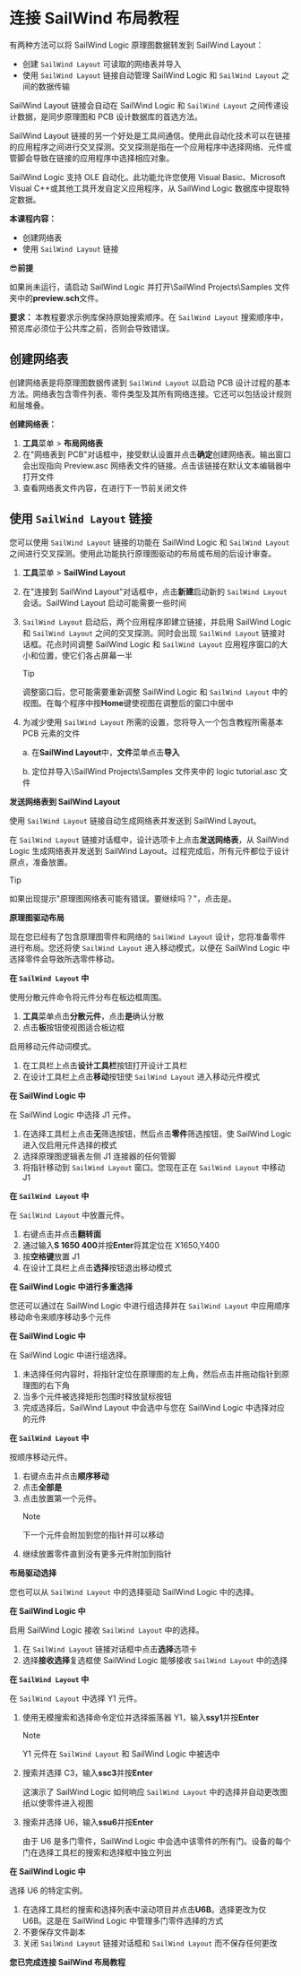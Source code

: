# 连接 SailWind 布局教程

有两种方法可以将 SailWind Logic 原理图数据转发到 SailWind Layout：

- 创建 `SailWind Layout` 可读取的网络表并导入
- 使用 `SailWind Layout` 链接自动管理 SailWind Logic 和 `SailWind Layout` 之间的数据传输

SailWind Layout 链接会自动在 SailWind Logic 和 `SailWind Layout` 之间传递设计数据，是同步原理图和 PCB 设计数据库的首选方法。

SailWind Layout 链接的另一个好处是工具间通信。使用此自动化技术可以在链接的应用程序之间进行交叉探测。交叉探测是指在一个应用程序中选择网络、元件或管脚会导致在链接的应用程序中选择相应对象。

SailWind Logic 支持 OLE 自动化。此功能允许您使用 Visual Basic、Microsoft Visual C++或其他工具开发自定义应用程序，从 SailWind Logic 数据库中提取特定数据。

**本课程内容：**

- 创建网络表
- 使用 `SailWind Layout` 链接

😎**前提**

如果尚未运行，请启动 SailWind Logic 并打开\SailWind Projects\Samples 文件夹中的**preview.sch**文件。

**要求：** 本教程要求示例库保持原始搜索顺序。在 `SailWind Layout` 搜索顺序中，预览库必须位于公共库之前，否则会导致错误。

## 创建网络表
创建网络表是将原理图数据传递到 `SailWind Layout` 以启动 PCB 设计过程的基本方法。网络表包含零件列表、零件类型及其所有网络连接。它还可以包括设计规则和层堆叠。

**创建网络表：**

1. **工具**菜单 > **布局网络表**
2. 在"网络表到 PCB"对话框中，接受默认设置并点击**确定**创建网络表。输出窗口会出现指向 Preview.asc 网络表文件的链接。点击该链接在默认文本编辑器中打开文件
3. 查看网络表文件内容，在进行下一节前关闭文件

## 使用 `SailWind Layout` 链接
您可以使用 `SailWind Layout` 链接的功能在 SailWind Logic 和 `SailWind Layout` 之间进行交叉探测。使用此功能执行原理图驱动的布局或布局的后设计审查。

1. **工具**菜单 > **SailWind Layout**

2. 在"连接到 SailWind Layout"对话框中，点击**新建**启动新的 `SailWind Layout` 会话。SailWind Layout 启动可能需要一些时间

3. `SailWind Layout` 启动后，两个应用程序即建立链接，并启用 SailWind Logic 和 `SailWind Layout` 之间的交叉探测。同时会出现 `SailWind Layout` 链接对话框。花点时间调整 SailWind Logic 和 `SailWind Layout` 应用程序窗口的大小和位置，使它们各占屏幕一半

   > [!TIP]
   >
   > 调整窗口后，您可能需要重新调整 SailWind Logic 和 `SailWind Layout` 中的视图。在每个程序中按**Home**键使视图在调整后的窗口中居中

4. 为减少使用 `SailWind Layout` 所需的设置，您将导入一个包含教程所需基本 PCB 元素的文件

   a. 在**SailWind Layout**中，**文件**菜单点击**导入**

   b. 定位并导入\SailWind Projects\Samples 文件夹中的 logic tutorial.asc 文件

**发送网络表到 SailWind Layout**

使用 `SailWind Layout` 链接自动生成网络表并发送到 SailWind Layout。

在 `SailWind Layout` 链接对话框中，设计选项卡上点击**发送网络表**，从 SailWind Logic 生成网络表并发送到 SailWind Layout。过程完成后，所有元件都位于设计原点，准备放置。

> [!TIP]
>
> 如果出现提示"原理图网络表可能有错误。要继续吗？"，点击是。

**原理图驱动布局**

现在您已经有了包含原理图零件和网络的 `SailWind Layout` 设计，您将准备零件进行布局。您还将使 `SailWind Layout` 进入移动模式，以便在 SailWind Logic 中选择零件会导致所选零件移动。

**在 `SailWind Layout` 中**

使用分散元件命令将元件分布在板边框周围。

1. **工具**菜单点击**分散元件**，点击**是**确认分散
2. 点击**板**按钮使视图适合板边框

启用移动元件动词模式。

1. 在工具栏上点击**设计工具栏**按钮打开设计工具栏
2. 在设计工具栏上点击**移动**按钮使 `SailWind Layout` 进入移动元件模式

**在 SailWind Logic 中**

在 SailWind Logic 中选择 J1 元件。

1. 在选择工具栏上点击**无**筛选按钮，然后点击**零件**筛选按钮，使 SailWind Logic 进入仅启用元件选择的模式
2. 选择原理图逻辑表左侧 J1 连接器的任何管脚
3. 将指针移动到 `SailWind Layout` 窗口。您现在正在 `SailWind Layout` 中移动 J1

**在 `SailWind Layout` 中**

在 `SailWind Layout` 中放置元件。

1. 右键点击并点击**翻转面**
2. 通过输入**S 1650 400**并按**Enter**将其定位在 X1650,Y400
3. 按**空格键**放置 J1
4. 在设计工具栏上点击**选择**按钮退出移动模式

**在 SailWind Logic 中进行多重选择**

您还可以通过在 SailWind Logic 中进行组选择并在 `SailWind Layout` 中应用顺序移动命令来顺序移动多个元件

**在 SailWind Logic 中**

在 SailWind Logic 中进行组选择。

1. 未选择任何内容时，将指针定位在原理图的左上角，然后点击并拖动指针到原理图的右下角
2. 当多个元件被选择矩形包围时释放鼠标按钮
3. 完成选择后，SailWind Layout 中会选中与您在 SailWind Logic 中选择对应的元件

**在 `SailWind Layout` 中**

按顺序移动元件。

1. 右键点击并点击**顺序移动**
2. 点击**全部是**
3. 点击放置第一个元件。
    > [!NOTE]
	>
    > 下一个元件会附加到您的指针并可以移动
4. 继续放置零件直到没有更多元件附加到指针

**布局驱动选择**

您也可以从 `SailWind Layout` 中的选择驱动 SailWind Logic 中的选择。

**在 SailWind Logic 中**

启用 SailWind Logic 接收 `SailWind Layout` 中的选择。

1. 在 `SailWind Layout` 链接对话框中点击**选择**选项卡
2. 选择**接收选择**复选框使 SailWind Logic 能够接收 `SailWind Layout` 中的选择

**在 `SailWind Layout` 中**

在 `SailWind Layout` 中选择 Y1 元件。

1. 使用无模搜索和选择命令定位并选择振荡器 Y1，输入**ssy1**并按**Enter**

    > [!NOTE]
	>
	>Y1 元件在 `SailWind Layout` 和 SailWind Logic 中被选中

2. 搜索并选择 C3，输入**ssc3**并按**Enter**

	这演示了 SailWind Logic 如何响应 `SailWind Layout` 中的选择并自动更改图纸以使零件进入视图

3. 搜索并选择 U6，输入**ssu6**并按**Enter**

	由于 U6 是多门零件，SailWind Logic 中会选中该零件的所有门。设备的每个门在选择工具栏的搜索和选择框中独立列出

**在 SailWind Logic 中**

选择 U6 的特定实例。

1. 在选择工具栏的搜索和选择列表中滚动项目并点击**U6B**。选择更改为仅 U6B。这是在 SailWind Logic 中管理多门零件选择的方式
2. 不要保存文件副本
3. 关闭 `SailWind Layout` 链接对话框和 `SailWind Layout` 而不保存任何更改

**您已完成连接 SailWind 布局教程**